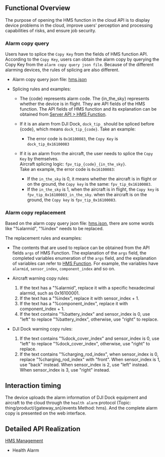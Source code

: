 ## Functional Overview
The purpose of opening the HMS function in the cloud API is to display device problems in the cloud, improve users' perception and processing capabilities of risks, and ensure job security.

### Alarm copy query
Users have to splice the `Copy Key` from the fields of HMS function API. According to the `Copy Key`, users can obtain the alarm copy by querying the Copy Key from the `alarm copy query json file`. Because of the different alarming devices, the rules of splicing are also different. 

* Alarm copy query json file: [hms.json](https://terra-1-g.djicdn.com/84f990b0bbd145e6a3930de0c55d3b2b/apicloud/hms_2023_07_18.json)

* Splicing rules and examples:

  * The {code} represents alarm code. The {in_the_sky} represents whether the device is in flight. They are API fields of the HMS function. The API fields of HMS function and its explanation can be obtained from [Server API > HMS Function](https://developer.dji.com/doc/cloud-api-tutorial/en/api-reference/dock-to-cloud/mqtt/dock/hms.html).
  
  * If it is an alarm from DJI Dock, `dock_tip_` should be spliced before {code}, which means `dock_tip_{code}`. Take an example:<br/>
    * The error code is `0x16100083`, the `Copy Key` is `dock_tip_0x16100083`<br/>

  * If it is an alarm from the aircraft, the user needs to splice the `Copy Key` by themselves. <br/>
    Aircraft splicing logic: `fpv_tip_{code}_{in_the_sky}`. <br/>
    Take an example, the error code is `0x16100083`:
    * If the `in_the_sky` is 0, it means whether the aircraft is in flight or on the ground, the `Copy key` is the same: `fpv_tip_0x16100083`.
    * If the `in_the_sky` is 1, when the aircraft is in flight, the `Copy key` is `fpv_tip_0x16100083_in_the_sky`. when the aircraft is on the ground, the `Copy key` is `fpv_tip_0x16100083`.

### Alarm copy replacement

Based on the alarm copy query json file: [hms.json](https://terra-1-g.djicdn.com/84f990b0bbd145e6a3930de0c55d3b2b/apicloud/hms_2023_05_18.json), there are some words like "%alarmid", "%index" needs to be replaced.

The replacement rules and examples:

* The contents that are used to replace can be obtained from the API fields `args` of HMS Function. The explanation of the `args` field, the completed variables enumeration of the `args` field, and the explanation of variables can refer to [HMS Function](https://developer.dji.com/doc/cloud-api-tutorial/en/api-reference/dock-to-cloud/mqtt/dock/hms.html). For example, the variables have `alarmid`, `sensor_index`, `component_index` and so on.
* Aircraft warning copy rules:
  1. If the text has a "%alarmid", replace it with a specific hexadecimal alarmid, such as 0x16100001.
  2. If the text has a "%index", replace it with sensor_index + 1.
  3. If the text has a "%component_index", replace it with component_index + 1.
  4. If the text contains "%battery_index" and sensor_index is 0, use "left" to replace "%battery_index", otherwise, use "right" to replace.

* DJI Dock warning copy rules:
  1. If the text contains "%dock_cover_index" and sensor_index is 0, use "left" to replace "%dock_cover_index", otherwise, use "right" to replace.
  2. If the text contains "%charging_rod_index", when sensor_index is 0, replace "%charging_rod_index" with "front". When sensor_index is 1, use "back" instead. When sensor_index is 2, use "left" instead. When sensor_index is 3, use "right" instead.

## Interaction timing
The device uploads the alarm information of DJI Dock equipment and aircraft to the cloud through the `health alarm` protocol (Topic: thing/product/{gateway_sn}/events Method: hms). And the complete alarm copy is presented on the web interface.

## Detailed API Realization

[HMS Management](https://developer.dji.com/doc/cloud-api-tutorial/en/api-reference/dock-to-cloud/mqtt/dock/hms.html)

* Health Alarm




